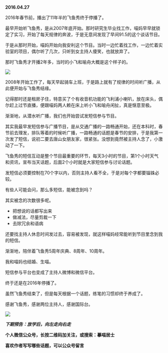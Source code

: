 
          
            
**2016.04.27**

2016年春节前，播出了11年半的飞鱼秀终于停播了。

最早开始听飞鱼秀，是从2007年底开始。那时研究生毕业找工作，喵妈早早就锁定了实习，开始了每天规律的奔波，于是无意间发现了早间91.5的这个谈话节目。

于是从那时开始，喵妈开始向我安利这个节目。当时一边忙着找工作，一边忙着实验室的项目，偶尔听了几次，只听到女主持人傻笑，也就放弃了。

那时飞鱼秀才开播2年多，当时的小飞和喻舟大概是这个样子的。



![](//upload-images.jianshu.io/upload_images/51001-d42f3571eee7b12c.jpg)




2008年开始工作了，每天早起骑车上班，于是路上就有了规律的时间听广播，从此便开始与飞鱼秀结缘。

记得那时还是租房子住，特意买了个有收音机功能的飞利浦小喇叭，放在床头，偶尔赶上过节直播，便跟喵妈两人赖在床上听小飞和喻舟闲扯，真是惬意至极。

渐渐地，从潜水听广播，我们也开始尝试发短信参与节目。

其实我最早发短信参与广播节目，是从交通广播的一路畅通开始，还在本科时，春节前去理发，排队等着的时候听广播，一路畅通的话题是春节的安排，于是我第一次发了短信，说初二要去唐山女朋友家，很紧张。没想到竟然被主持人念了，小激动了一下。

飞鱼秀的短信互动是整个节目最重要的环节，每天3小时的节目，第1个小时天气和资讯，宣布当天话题，后面2个小时就是大家短信参与讨论话题。

发短信必须要控制在70个字以内，否则主持人看不全，于是对每个字都要锱铢必较。

有些人可能会问，那么多短信，能被念到吗？

其实被念的次数很多呢。
* 把想说的话都写出来
* 做减法，尽量剪裁一下
* 去除冗余和语病


还要找主持人休息时间发过去，容易被发现，就这样喵妈经常能听到节目里念到我的短信。

渐渐地，陪伴着飞鱼秀5周年庆典、8周年、10周年。

我和喵妈也结婚、生喵。

短信参与平台也变成了主持人微博和微信平台。

终于还是在2016年停播了。

虽然飞鱼秀结束了，但是每天根据一个话题，练笔的习惯却终于养成了。

感谢飞鱼秀，感谢两位主持人，感谢国际台。



![](//upload-images.jianshu.io/upload_images/51001-3b9903c7cdc592c8.jpeg)





***下期预告：放学后，向左走向右走***


**个人微信公众号，长按二维码加关注，或搜索：摹喵居士**

**喜欢作者写写哪些话题，可以公众号留言**




          
        